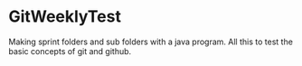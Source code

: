 # GitWeeklyTest
Making sprint folders and sub folders with a java program. All this to test the basic concepts of git and github.
